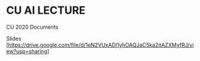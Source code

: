 # CU AI LECTURE
CU 2020 Documents

Slides [https://drive.google.com/file/d/1eN2VUxADl1yhOAQJaC5ka2itAZXMyfRJ/view?usp=sharing]
